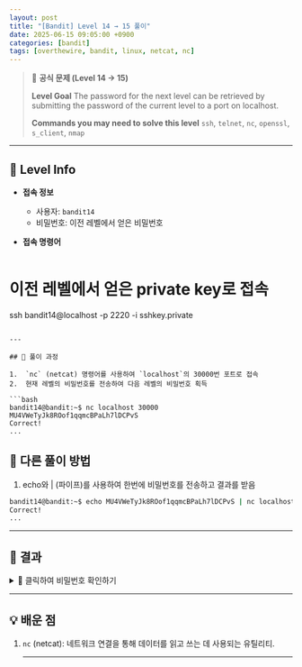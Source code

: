 ```yaml
---
layout: post
title: "[Bandit] Level 14 → 15 풀이"
date: 2025-06-15 09:05:00 +0900
categories: [bandit]
tags: [overthewire, bandit, linux, netcat, nc]
---
```


> 📝 **공식 문제 (Level 14 → 15)**
>
> **Level Goal**
> The password for the next level can be retrieved by submitting the password of the current level to a port on localhost.
>
> **Commands you may need to solve this level**
> `ssh`, `telnet`, `nc`, `openssl`, `s_client`, `nmap`

---

## 🔐 Level Info

- **접속 정보**
  - 사용자: `bandit14`
  - 비밀번호: 이전 레벨에서 얻은 비밀번호
  
- **접속 명령어**

  ```bash
# 이전 레벨에서 얻은 private key로 접속
ssh bandit14@localhost -p 2220 -i sshkey.private
  ```

---

## 🧪 풀이 과정

1.  `nc` (netcat) 명령어를 사용하여 `localhost`의 30000번 포트로 접속
2.  현재 레벨의 비밀번호를 전송하여 다음 레벨의 비밀번호 획득

```bash
bandit14@bandit:~$ nc localhost 30000
MU4VWeTyJk8ROof1qqmcBPaLh7lDCPvS
Correct!
...
```

## 🧪 다른 풀이 방법
1. echo와 | (파이프)를 사용하여 한번에 비밀번호를 전송하고 결과를 받음

```bash
bandit14@bandit:~$ echo MU4VWeTyJk8ROof1qqmcBPaLh7lDCPvS | nc localhost 30000
Correct!
...
```

---

##  🎯 결과

<details markdown="1">
<summary>👀 클릭하여 비밀번호 확인하기</summary>

```Bash
BfMYroe26WYalil77FoDi9qh59bKceII
```

</details>

---

##  💡 배운 점

1. `nc` (netcat): 네트워크 연결을 통해 데이터를 읽고 쓰는 데 사용되는 유틸리티.

    ---
